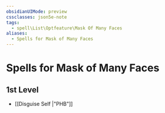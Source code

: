 ```yaml
---
obsidianUIMode: preview
cssclasses: json5e-note
tags:
  - spell\List\Optfeature\Mask Of Many Faces
aliases:
  - Spells for Mask of Many Faces
---
```

# Spells for Mask of Many Faces

## 1st Level

- [[Disguise Self \|"PHB"]]
